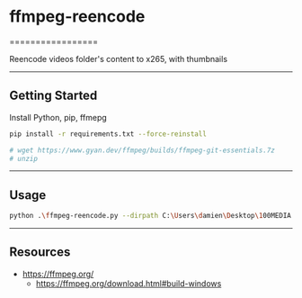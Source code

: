 # ffmpeg-reencode
=================

Reencode videos folder's content to x265, with thumbnails

---

## Getting Started

Install Python, pip, ffmepg

```bash
pip install -r requirements.txt --force-reinstall

# wget https://www.gyan.dev/ffmpeg/builds/ffmpeg-git-essentials.7z
# unzip
```

---

## Usage

```bash
python .\ffmpeg-reencode.py --dirpath C:\Users\damien\Desktop\100MEDIA
```

---

## Resources

- https://ffmpeg.org/
  - https://ffmpeg.org/download.html#build-windows
